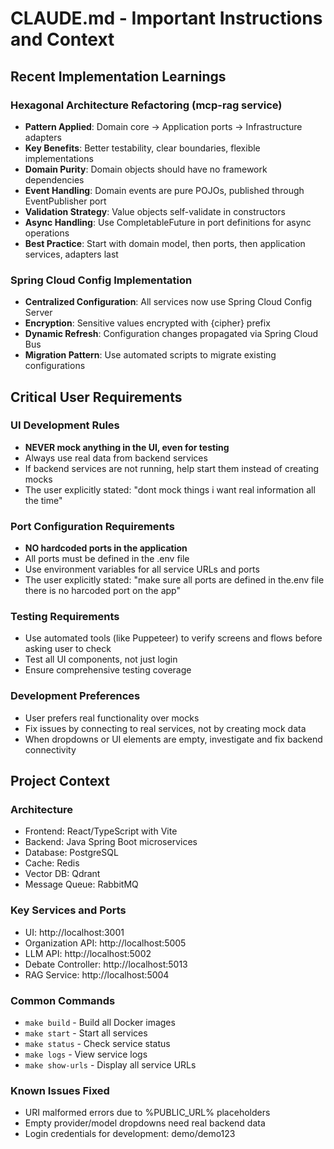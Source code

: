 # CLAUDE.md - Important Instructions and Context

## Recent Implementation Learnings

### Hexagonal Architecture Refactoring (mcp-rag service)
- **Pattern Applied**: Domain core → Application ports → Infrastructure adapters
- **Key Benefits**: Better testability, clear boundaries, flexible implementations
- **Domain Purity**: Domain objects should have no framework dependencies
- **Event Handling**: Domain events are pure POJOs, published through EventPublisher port
- **Validation Strategy**: Value objects self-validate in constructors
- **Async Handling**: Use CompletableFuture in port definitions for async operations
- **Best Practice**: Start with domain model, then ports, then application services, adapters last

### Spring Cloud Config Implementation
- **Centralized Configuration**: All services now use Spring Cloud Config Server
- **Encryption**: Sensitive values encrypted with {cipher} prefix
- **Dynamic Refresh**: Configuration changes propagated via Spring Cloud Bus
- **Migration Pattern**: Use automated scripts to migrate existing configurations

## Critical User Requirements

### UI Development Rules
- **NEVER mock anything in the UI, even for testing**
- Always use real data from backend services
- If backend services are not running, help start them instead of creating mocks
- The user explicitly stated: "dont mock things i want real information all the time"

### Port Configuration Requirements
- **NO hardcoded ports in the application**
- All ports must be defined in the .env file
- Use environment variables for all service URLs and ports
- The user explicitly stated: "make sure all ports are defined in the.env file there is no harcoded port on the app"

### Testing Requirements
- Use automated tools (like Puppeteer) to verify screens and flows before asking user to check
- Test all UI components, not just login
- Ensure comprehensive testing coverage

### Development Preferences
- User prefers real functionality over mocks
- Fix issues by connecting to real services, not by creating mock data
- When dropdowns or UI elements are empty, investigate and fix backend connectivity

## Project Context

### Architecture
- Frontend: React/TypeScript with Vite
- Backend: Java Spring Boot microservices
- Database: PostgreSQL
- Cache: Redis
- Vector DB: Qdrant
- Message Queue: RabbitMQ

### Key Services and Ports
- UI: http://localhost:3001
- Organization API: http://localhost:5005
- LLM API: http://localhost:5002
- Debate Controller: http://localhost:5013
- RAG Service: http://localhost:5004

### Common Commands
- `make build` - Build all Docker images
- `make start` - Start all services
- `make status` - Check service status
- `make logs` - View service logs
- `make show-urls` - Display all service URLs

### Known Issues Fixed
- URI malformed errors due to %PUBLIC_URL% placeholders
- Empty provider/model dropdowns need real backend data
- Login credentials for development: demo/demo123